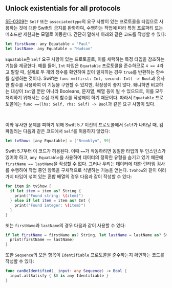 ## Unlock existentials for all protocols

[SE-0309](https://github.com/apple/swift-evolution/blob/main/proposals/0309-unlock-existential-types-for-all-protcols.md)는 `Self` 또는 `associatedtype`의 요구 사항이 있는 프로토콜을 타입으로 사용하는 것에 대한 Swift의 금지를 완화하여, 수행하는 작업에 따라 특정 프로퍼티 또는 메소드만 제한되는 모델로 이동한다. 간단히 말해서 아래와 같은 코드를 작성할 수 있다:

```swift
let firstName: any Equatable = "Paul"
let lastName: any Equatable = "Hudson"
```

`Equatable`은 `Self` 요구 사항이 있는 프로토콜로, 이를 채택하는 특정 타입을 참조하는 기능을 제공한다. 예를 들어, `Int` 타입은 `Equatable` 프로토콜을 준수하므로 `4 == 4`라고 말할 때, 실제로 두 개의 정수를 확인하여 값이 일치하는 경우 `true`를 반환하는 함수를 실행하는 것이다. Swift는 `func ==(first: Int, second: Int) -> Bool`과 유사한 함수를 사용하여 이 기능을 구현할 수 있지만, 확장성이 좋지 않다. 왜냐하면 비교하는 대상이 `Int`일 뿐만 아니라 Booleans, 문자열, 배열 등이 될 수 있으므로, 이를 모두 처리하기 위해서는 수십 개의 함수를 작성해야 하기 때문이다. 따라서 `Equatable` 프로토콜에는 `func ==(lhs: Self, rhs: Self) -> Bool`과 같은 요구 사항이 있다.

&nbsp;

이와 유사한 문제를 피하기 위해 Swift 5.7 이전의 프로토콜에서 `Self`가 나타날 때, 컴파일러는 다음과 같은 코드에서 `Self`를 허용하지 않았다:

```swift
let tvShow: [any Equatable] = ["Brooklyn", 99]
```

Swift 5.7부터 이 코드가 허용된다. 이때 `==`가 작동하려면 동일한 타입의 두 인스턴스가 있어야 하고, `any Equatable`을 사용하여 데이터의 정확한 유형을 숨기고 있기 때문에 `firstName == lastName`을 작성할 수 없다. 그러나 우리는 데이터에 대한 런타임 검사를 수행하여 작업 중인 항목을 구체적으로 식별하는 기능을 얻는다. `tvShow`와 같이 여러가지 타입이 섞여 있는 혼합 배열의 경우 다음과 같이 작성할 수 있다:

```swift
for item in tvShow {
  if let item = item as? String {
    print("Found string: \(item)")
  } else if let item = item as? Int {
    print("Found integer: \(item)")
  }
}
```

또는 `firstName`과 `lastName`의 경우 다음과 같이 사용할 수 있다:

```swift
if let firstName = firstName as? String, let lastName = lastName as? String {
  print(firstName == lastName)
}
```

또한 `Sequence`의 모든 항목이 `Identifiable` 프로토콜을 준수하는지 확인하는 코드를 작성할 수 있다:

```swift
func canBeIdentified(_ input: any Sequence) -> Bool {
  input.allSatisfy { $0 is any Identifiable }
}
```


